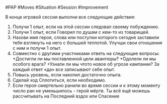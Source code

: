 #PAP #Moves #Situation #Session #Improvement 

В конце игровой сессии выполни все следующие действия: 
1. Получи 1 опыт, если на этой сессии следовал своему побуждению. 
2. Получи 1 опыт, если Говорил по душам с кем-то из товарищей. 
3. Назови имя героя, слова или поступки которого сегодня заставили тебя взглянуть на него с большей теплотой. Улучши свои отношения с ним и получи 1 опыт. 
4. Совместно с другими участниками ответь на следующие вопросы: 
   +Достигли ли мы поставленной цели авантюры? 
   +Одолели ли мы особого врага? 
   +Узнали ли мы чтото новое об угрозе кампании? 
   За каждый ответ «да» все записывают себе опыт. 
5. Повысь уровень, если накопил достаточно опыта. 
6. Сделай ход Сплотиться, если необходимо. 
7. Если героя смертельно ранили во время сессии и к этому моменту число ран не уменьшилось - герой мёртв. Ты всё ещё можешь рассчитывать на Последний вздох или Спасение